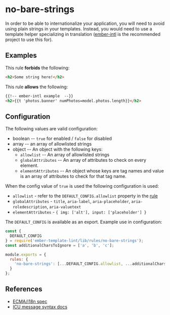 # no-bare-strings

In order to be able to internationalize your application, you will need to avoid using plain strings in your templates. Instead, you would need to use a template helper specializing in translation ([ember-intl](https://github.com/ember-intl/ember-intl) is the recommended project to use this for).

## Examples

This rule **forbids** the following:

``` html
<h2>Some string here!</h2>
```

This rule **allows** the following:

``` html
{{!-- ember-intl example  --}}
<h2>{{t 'photos.banner' numPhotos=model.photos.length}}</h2>
```

## Configuration

 The following values are valid configuration:

* boolean -- `true` for enabled / `false` for disabled
* array -- an array of allowlisted strings
* object -- An object with the following keys:
  * `allowlist` -- An array of allowlisted strings
  * `globalAttributes` -- An array of attributes to check on every element.
  * `elementAttributes` -- An object whose keys are tag names and value is an array of attributes to check for that tag name.

When the config value of `true` is used the following configuration is used:

* `allowlist` - refer to the `DEFAULT_CONFIG.allowlist` property in the [rule](../../lib/rules/no-bare-strings.js)
* `globalAttributes` - `title`, `aria-label`, `aria-placeholder`, `aria-roledescription`, `aria-valuetext`
* `elementAttributes` - `{ img: ['alt'], input: ['placeholder'] }`

The `DEFAULT_CONFIG` is available as an export. Example use in configuration:

```javascript
const {
  DEFAULT_CONFIG
} = require('ember-template-lint/lib/rules/no-bare-strings');
const additionalCharsToIgnore = ['a', 'b', 'c'];

module.exports = {
  rules: {
    'no-bare-strings': [...DEFAULT_CONFIG.allowlist, ...additionalCharsToIgnore]
  }
};
```

## References

* [ECMA/i18n spec](https://tc39.es/ecma402)
* [ICU message syntax docs](https://formatjs.io/docs/core-concepts/icu-syntax/)
